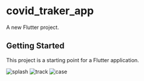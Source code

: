 # covid_traker_app

A new Flutter project.

## Getting Started

This project is a starting point for a Flutter application.


![splash](https://user-images.githubusercontent.com/89799015/192093594-1bb57aaa-bb25-4021-92e2-b72f1dfc23c1.png)
![track](https://user-images.githubusercontent.com/89799015/192093605-5e669e27-1653-4044-b396-fa3cdcd2085e.jpg)
![case](https://user-images.githubusercontent.com/89799015/192093611-9a045e6a-5502-41c1-9d56-7fa039e881b2.jpg)
